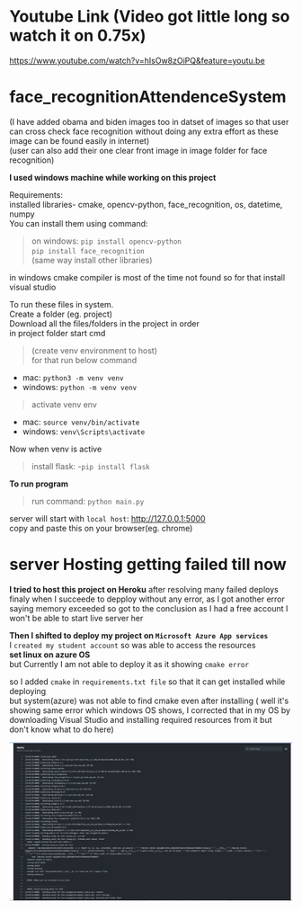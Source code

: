 # Youtube Link (Video got little long so watch it on 0.75x)
https://www.youtube.com/watch?v=hIsOw8zOiPQ&feature=youtu.be

# face_recognitionAttendenceSystem

(I have added obama and biden images too in datset of images so that user can cross check face recognition without doing any extra effort as these image can be found easily in internet)\
(user can also add their one clear front image in image folder for face recognition)</br> 

**I used windows machine while working on this project**

Requirements:</br>
  installed libraries- cmake, opencv-python, face_recognition, os, datetime, numpy</br>
  You can install them using command:</br>
 > on windows: `pip install opencv-python`</br>
                `pip install face_recognition`</br>
             (same way install other libraries)</br>
             
  in windows cmake compiler is most of the time not found so for that install visual studio </br>          
     
To run these files in system. </br>
Create a folder (eg. project) </br>
Download all the files/folders in the project in order </br>
in project folder start cmd  </br>
>(create venv environment to host) </br>
for that run below command </br>
 - mac: `python3 -m venv venv`
 - windows: `python -m venv venv`
  
>activate venv env
 - mac: `source venv/bin/activate`
 - windows: `venv\Scripts\activate`
   
   
Now when venv is active 
>install flask:
    -`pip install flask`
    
    
   **To run program** 
  >run command: `python main.py`
    
server will start
    with `local host`: http://127.0.0.1:5000 </br>
    copy and paste this on your browser(eg. chrome)
    
    
    
# server Hosting getting failed till now 
    
**I tried to host this project on Heroku**
    after resolving many failed deploys  </br>
    finaly when I succeede to depploy without any error, as I got another error saying memory exceeded so got to the conclusion as I had a free account I won't be able to start live server her </br>
    
**Then I shifted to deploy my project on `Microsoft Azure App services`** </br>
    I `created my student account` so was able to access the resources </br>
    **set linux on azure OS**  </br>
    but Currently I am not able to deploy it as it showing `cmake error` </br>
    
   so I added `cmake` in `requirements.txt file` so that it can get installed while deploying  </br>
 but system(azure) was not able to find cmake even after installing ( well it's showing same error which windows OS shows, I corrected that in my OS by downloading Visual Studio and installing required resources from it but don't know what to do here)   </br>
    
![This is an image](errorMessage.png)
    
